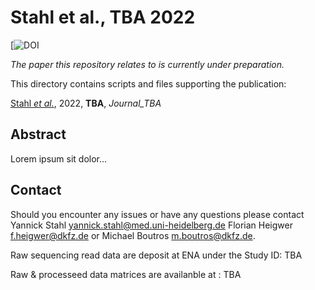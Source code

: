 # Stahl et al., TBA 2022

[![DOI](https://TBA)

_The paper this repository relates to is currently under preparation._

This directory contains scripts and files supporting the publication: </br>

[Stahl _et al._](http://LINK_TBA), 2022, **TBA**, _Journal_TBA_

## Abstract

<div style="text-align: justify; vertical-align: middle;">
Lorem ipsum sit dolor...
</div>

## Contact

Should you encounter any issues or have any questions please contact Yannick Stahl <yannick.stahl@med.uni-heidelberg.de> Florian Heigwer <f.heigwer@dkfz.de> or Michael Boutros <m.boutros@dkfz.de>.

Raw sequencing read data are deposit at ENA under the Study ID: TBA

Raw & processeed data matrices are availanble at : TBA
